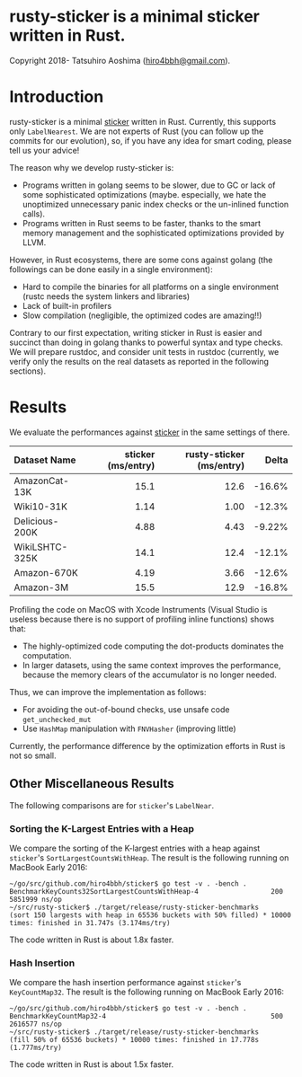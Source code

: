 # rusty-sticker is a minimal sticker written in Rust.

Copyright 2018- Tatsuhiro Aoshima (hiro4bbh@gmail.com).

# Introduction
rusty-sticker is a minimal [sticker](https://github.com/hiro4bbh/sticker) written in Rust.
Currently, this supports only `LabelNearest`.
We are not experts of Rust (you can follow up the commits for our evolution), so, if you have any idea for smart coding, please tell us your advice!

The reason why we develop rusty-sticker is:

- Programs written in golang seems to be slower, due to GC or lack of some sophisticated optimizations (maybe. especially, we hate the unoptimized unnecessary panic index checks or the un-inlined function calls).
- Programs written in Rust seems to be faster, thanks to the smart memory management and the sophisticated optimizations provided by LLVM.

However, in Rust ecosystems, there are some cons against golang (the followings can be done easily in a single environment):

- Hard to compile the binaries for all platforms on a single environment (rustc needs the system linkers and libraries)
- Lack of built-in profilers
- Slow compilation (negligible, the optimized codes are amazing!!)

Contrary to our first expectation, writing sticker in Rust is easier and succinct than doing in golang thanks to powerful syntax and type checks.
We will prepare rustdoc, and consider unit tests in rustdoc (currently, we verify only the results on the real datasets as reported in the following sections).

# Results
We evaluate the performances against [sticker](https://github.com/hiro4bbh/sticker) in the same settings of there.

|Dataset Name|sticker (ms/entry)|rusty-sticker (ms/entry)|Delta|
|:---|---:|---:|---:|
|AmazonCat-13K|15.1|12.6|-16.6%|
|Wiki10-31K|1.14|1.00|-12.3%|
|Delicious-200K|4.88|4.43|-9.22%|
|WikiLSHTC-325K|14.1|12.4|-12.1%|
|Amazon-670K|4.19|3.66|-12.6%|
|Amazon-3M|15.5|12.9|-16.8%|

Profiling the code on MacOS with Xcode Instruments (Visual Studio is useless because there is no support of profiling inline functions) shows that:
- The highly-optimized code computing the dot-products dominates the computation.
- In larger datasets, using the same context improves the performance, because the memory clears of the accumulator is no longer needed.

Thus, we can improve the implementation as follows:
- For avoiding the out-of-bound checks, use unsafe code `get_unchecked_mut`
- Use `HashMap` manipulation with `FNVHasher` (improving little)

Currently, the performance difference by the optimization efforts in Rust is not so small.

## Other Miscellaneous Results
The following comparisons are for `sticker`'s `LabelNear`.

### Sorting the K-Largest Entries with a Heap
We compare the sorting of the K-largest entries with a heap against `sticker`'s `SortLargestCountsWithHeap`.
The result is the following running on MacBook Early 2016:

```
~/go/src/github.com/hiro4bbh/sticker$ go test -v . -bench .
BenchmarkKeyCounts32SortLargestCountsWithHeap-4           	     200	   5851999 ns/op
~/src/rusty-sticker$ ./target/release/rusty-sticker-benchmarks
(sort 150 largests with heap in 65536 buckets with 50% filled) * 10000 times: finished in 31.747s (3.174ms/try)
```

The code written in Rust is about 1.8x faster.

### Hash Insertion
We compare the hash insertion performance against `sticker`'s `KeyCountMap32`.
The result is the following running on MacBook Early 2016:

```
~/go/src/github.com/hiro4bbh/sticker$ go test -v . -bench .
BenchmarkKeyCountMap32-4                                  	     500	   2616577 ns/op
~/src/rusty-sticker$ ./target/release/rusty-sticker-benchmarks
(fill 50% of 65536 buckets) * 10000 times: finished in 17.778s (1.777ms/try)
```

The code written in Rust is about 1.5x faster.
